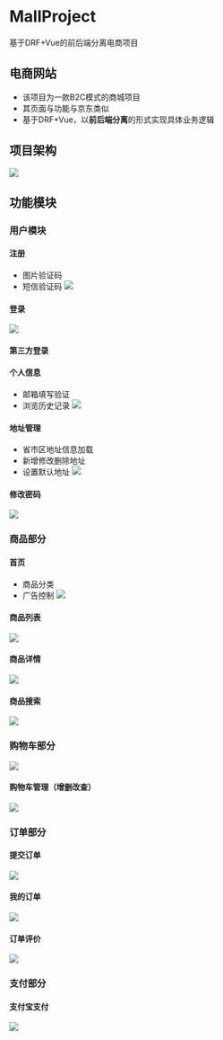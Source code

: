 # MallProject
基于DRF+Vue的前后端分离电商项目

## 电商网站

* 该项目为一款B2C模式的商城项目
* 其页面与功能与京东类似
* 基于DRF+Vue，以**前后端分离**的形式实现具体业务逻辑

## 项目架构
![](images/项目整体架构.png)

## 功能模块

### 用户模块

#### 注册
* 图片验证码
* 短信验证码
![](images/注册页面.png)
#### 登录
![](images/登录页面.png)

#### 第三方登录


#### 个人信息
* 邮箱填写验证
* 浏览历史记录
![](images/个人信息页.png)
#### 地址管理
* 省市区地址信息加载
* 新增修改删除地址
* 设置默认地址
![](images/个人信息页.png)
#### 修改密码
![](images/修改密码页.png)

### 商品部分

#### 首页
* 商品分类
* 广告控制
![](images/首页.png)

#### 商品列表
![](images/列表页面.png)
#### 商品详情
![](images/商品详情页面.png)
#### 商品搜索
![](images/搜索页面.png)
### 购物车部分
![](images/购物车页面.png)
#### 购物车管理（增删改查）
![](images/确认订单页.png)
### 订单部分

#### 提交订单
![](images/确认订单页.png)
#### 我的订单
![](images/我的订单页.png)
#### 订单评价
![](images/商品评价页.png)
### 支付部分

#### 支付宝支付
![](images/支付页面.png)